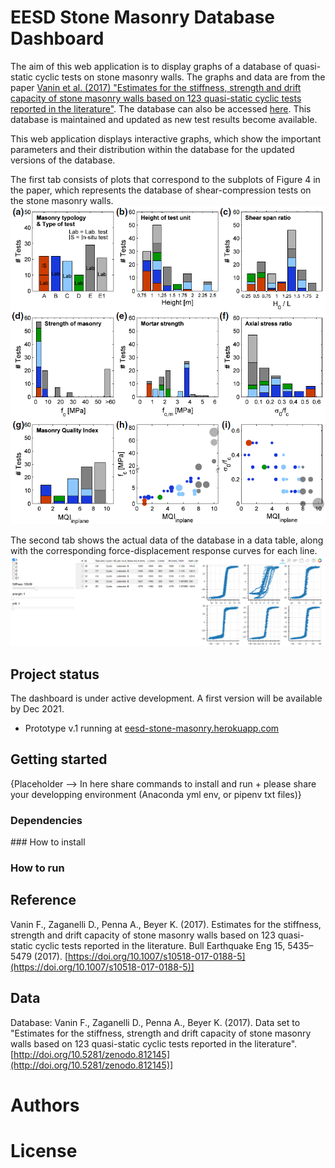 # EESD Stone Masonry Database Dashboard
The aim of this web application is to display graphs of a database of quasi-static cyclic tests on stone masonry walls. The graphs and data are from the paper [Vanin et al. (2017) "Estimates for the stiffness, strength and drift capacity of stone masonry walls based on 123 quasi-static cyclic tests reported in the literature"](https://link.springer.com/article/10.1007/s10518-017-0188-5).
The database can also be accessed [here](https://zenodo.org/record/812146#.YXaBUJ5ByUl). 
This database is maintained and updated as new test results become available. 

This web application displays interactive graphs, which show the important parameters and their distribution within the database for the updated versions of the database. 

The first tab consists of plots that correspond to the subplots of Figure 4 in the paper, which represents the database of shear-compression tests on the stone masonry walls.
![Fig 4](./images/fig4_paper.png)

The second tab shows the actual data of the database in a data table, along with the corresponding force-displacement response curves for each line.
![example DB tests](./images/DB_tests_sample.png)
## Project status
The dashboard is under active development. A first version will be available by Dec 2021.

* Prototype v.1 running at [eesd-stone-masonry.herokuapp.com](https://eesd-stone-masonry.herokuapp.com/)


## Getting started

{Placeholder --> In here share commands to install and run + please share your developping environment (Anaconda yml env, or pipenv txt files)}

### Dependencies

### How to install


### How to run


## Reference
Vanin F., Zaganelli D., Penna A., Beyer K. (2017). Estimates for the stiffness, strength and drift capacity of stone masonry walls based on 123 quasi-static cyclic tests reported in the literature. Bull Earthquake Eng 15, 5435–5479 (2017). [https://doi.org/10.1007/s10518-017-0188-5](https://doi.org/10.1007/s10518-017-0188-5)]

## Data
Database: Vanin F., Zaganelli D., Penna A., Beyer K. (2017). Data set to "Estimates for the stiffness, strength and drift capacity of stone masonry walls based on 123 quasi-static cyclic tests reported in the literature". [http://doi.org/10.5281/zenodo.812145](http://doi.org/10.5281/zenodo.812145)]

# Authors 

# License 